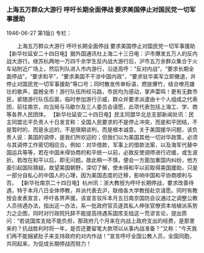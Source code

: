 ### 上海五万群众大游行  呼吁长期全面停战  要求美国停止对国民党一切军事援助

1946-06-27
第1版()
专栏：

　　上海五万群众大游行
    呼吁长期全面停战
    要求美国停止对国民党一切军事援助
    【新华社延安二十四日电】据外国通讯社上海二十三日电：沪市爆发五万人的反内战大游行。继苏杭两地一万四千余学生反内战大游行后，沪市五万余群众集合于火车站附近广场上，然后列队进入市内游行，沿途高呼：“反对内战”，“要求长期全面停战”，“要求和平”，“要求美国不干涉中国内政”，“要求驻华美军立即撤退，并停止对国民党一切军事援助”等口号；同时散发传单标语，燃放爆竹，结合嘹亮雄壮的歌声，震撼全市！游行队伍所经马路，市民均为感动，掌声雷鸣！更有无数市民，紧随游行队伍后面，临时参加游行示威，群众并要求派遣由十个人组成之代表团，前往南京，向当局与马歇尔及三人委员会请愿，此项代表包括上海工、学、商等各界人民团体。
    【新华社延安二十四日电】民主同盟华北总支部新闻处讯：民主同盟北平负责人十日发言称：全国人民要求的不是停止冲突，而是和平团结，不是暂时的，而是永远的，不是限期谈判，而是根本诚意。关于美国援华问题，该负责人说：美国的调停，是我们所欢迎的；但我们以为美国其他一切对华政策，必须与其调停工作密切相应合。例如：对华借款，军事上的借款法案，以及海军代替中国运兵等等，若在中国未得协商的和平统一以前，必致反使调停进行迟缓，或生波折。若改在和平以后，即无问题。故此稍一不慎，便会一方面加重国内纠纷，他方面引起国际猜疑。故望美国朝野，深切了解，使未得和平以前取得美国援助，只是一部分自私心的中国人的心理，因为美国态度的迁移，影响中国和平协商顺利与否。
    【新华社南京二十四日电】杭州讯：浙大教授为呼吁长期停战，要求改善待遇，特于本月八日全体停教，并派代表去沪，联络各大学教授赴京请愿。同时有教授会发表宣言，呼吁各界声援。该宣言驳斥本月五日南京国防会议通过之调整公教人员待遇办法，指出这一办法，系一批政府官员遂其私人伸张官僚资本培植派系势力之企图，同时对行政院托辞不能提高待遇系国库支绌这一荒谬言论，提出质问：“若说国库支绌不能负担，那政府几个月来在内战上政府支出的经费，是那里来的？抗战胜利时将一年，是否还要留笔大款项以从事内战准备？”又称：“今天我们再不能捆紧肚子来支持政府的对内作战！”宣言呼吁全国公教人员，全国同胞，共同起来，为促成长期停战而努力！

